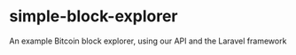 simple-block-explorer
=====================

An example Bitcoin block explorer, using our API and the Laravel framework
